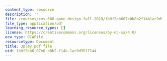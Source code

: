 ```yaml
---
content_type: resource
description: ''
file: /courses/cms-608-game-design-fall-2010/1b0f2eb607e0b8b2f14b1ac9d9517144_68563.pdf
file_type: application/pdf
learning_resource_types: []
license: https://creativecommons.org/licenses/by-nc-sa/4.0/
ocw_type: OCWFile
resourcetype: Document
title: 3play pdf file
uid: 1b0f2eb6-07e0-b8b2-f14b-1ac9d9517144
---
```

